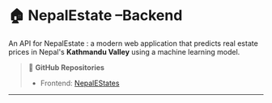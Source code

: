 # 🏠 NepalEstate –Backend

An API for NepalEstate : a modern web application that predicts real estate prices in Nepal's **Kathmandu Valley** using a machine learning model.

> 🔗 **GitHub Repositories**   
> - Frontend: [NepalEStates](https://github.com/080bct12alex/Nepalestate)

---
